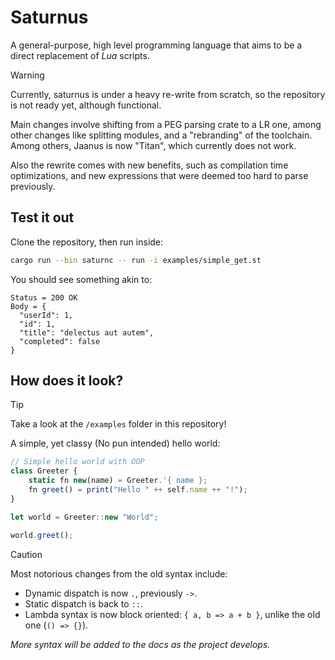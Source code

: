 # Saturnus

A general-purpose, high level programming language that aims to be
a direct replacement of _Lua_ scripts.

> [!WARNING]  
> Currently, saturnus is under a heavy re-write from scratch, so the
> repository is not ready yet, although functional.
>
> Main changes involve shifting from a PEG parsing crate to a LR one,
> among other changes like splitting modules, and a "rebranding" of the
> toolchain. Among others, Jaanus is now "Titan", which currently does
> not work.
>
> Also the rewrite comes with new benefits, such as compilation time
> optimizations, and new expressions that were deemed too hard to parse
> previously.

## Test it out

Clone the repository, then run inside:

```sh
cargo run --bin saturnc -- run -i examples/simple_get.st
```

You should see something akin to:

```
Status = 200 OK
Body = {
  "userId": 1,
  "id": 1,
  "title": "delectus aut autem",
  "completed": false
}
```

## How does it look?

> [!TIP]
> Take a look at the `/examples` folder in this repository!

A simple, yet classy (No pun intended) hello world:

```js
// Simple hello world with OOP
class Greeter {
    static fn new(name) = Greeter.'{ name };
    fn greet() = print("Hello " ++ self.name ++ "!");
}

let world = Greeter::new "World";

world.greet();
```

> [!CAUTION]
> Most notorious changes from the old syntax include:
>
> - Dynamic dispatch is now `.`, previously `->`.
> - Static dispatch is back to `::`.
> - Lambda syntax is now block oriented: `{ a, b => a + b }`, unlike the old one (`() => {}`).

_More syntax will be added to the docs as the project develops._
